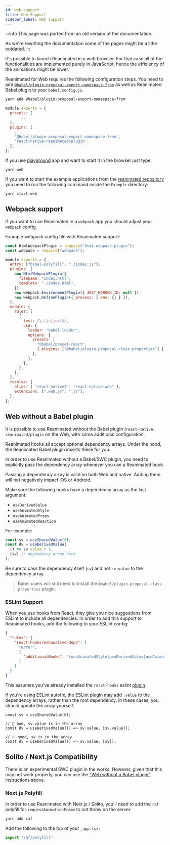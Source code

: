 ```yaml
---
id: web-support
title: Web Support
sidebar_label: Web Support
---
```


:::info
This page was ported from an old version of the documentation.

As we're rewriting the documentation some of the pages might be a little outdated.
:::

It's possible to launch Reanimated in a web browser. For that case all of the functionalities are implemented purely in JavaScript, hence the efficiency of the animations might be lower.

Reanimated for Web requires the following configuration steps. You need to add [`@babel/plugin-proposal-export-namespace-from`](https://babeljs.io/docs/en/babel-plugin-proposal-export-namespace-from) as well as Reanimated Babel plugin to your `babel.config.js`.

```bash
yarn add @babel/plugin-proposal-export-namespace-from
```

```js {5,6}
module.exports = {
  presets: [
      ...
  ],
  plugins: [
    ...
    '@babel/plugin-proposal-export-namespace-from',
    'react-native-reanimated/plugin',
  ],
};
```

If you use
[playground](https://github.com/software-mansion-labs/reanimated-2-playground)
app and want to start it in the browser just type:

```shell
yarn web
```

If you want to start the example applications from the
[reanimated repository](https://github.com/software-mansion/react-native-reanimated)
you need to run the following command inside the `Example` directory:

```shell
yarn start-web
```

## Webpack support

If you want to use Reanimated in a `webpack` app you should adjust your `webpack` config.

Example webpack config file with Reanimated support:

```js {6,14,15,34}
const HtmlWebpackPlugin = require("html-webpack-plugin");
const webpack = require("webpack");

module.exports = {
  entry: ["babel-polyfill", "./index.js"],
  plugins: [
    new HtmlWebpackPlugin({
      filename: "index.html",
      template: "./index.html",
    }),
    new webpack.EnvironmentPlugin({ JEST_WORKER_ID: null }),
    new webpack.DefinePlugin({ process: { env: {} } }),
  ],
  module: {
    rules: [
      {
        test: /\.(js|jsx)$/,
        use: {
          loader: "babel-loader",
          options: {
            presets: [
              "@babel/preset-react",
              { plugins: ["@babel/plugin-proposal-class-properties"] },
            ],
          },
        },
      },
    ],
  },
  resolve: {
    alias: { "react-native$": "react-native-web" },
    extensions: [".web.js", ".js"],
  },
};
```

## Web without a Babel plugin

It is possible to use Reanimated without the Babel plugin (`react-native-reanimated/plugin` on the Web, with some additional configuration.

Reanimated hooks all accept optional dependency arrays. Under the hood, the Reanimated Babel plugin inserts these for you.

In order to use Reanimated without a Babel/SWC plugin, you need to explicitly pass the dependency array whenever you use a Reanimated hook.

Passing a dependency array is valid on both Web and native. Adding them will not negatively impact iOS or Android.

Make sure the following hooks have a dependency array as the last argument:

- `useDerivedValue`
- `useAnimatedStyle`
- `useAnimatedProps`
- `useAnimatedReaction`

For example:

```ts
const sv = useSharedValue(0);
const dv = useDerivedValue(
  () => sv.value + 1,
  [sv] // dependency array here
);
```

Be sure to pass the dependency itself (`sv`) and not `sv.value` to the dependency array.

> Babel users will still need to install the `@babel/plugin-proposal-class-properties` plugin.

### ESLint Support

When you use hooks from React, they give you nice suggestions from ESLint to include all dependencies. In order to add this support to Reanimated hooks, add the following to your ESLint config:

```json
{
  "rules": {
    "react-hooks/exhaustive-deps": [
      "error",
      {
        "additionalHooks": "(useAnimatedStyle|useDerivedValue|useAnimatedProps)"
      }
    ]
  }
}
```

This assumes you've already installed the `react-hooks` eslint [plugin](https://www.npmjs.com/package/eslint-plugin-react-hooks).

If you're using ESLint autofix, the ESLint plugin may add `.value` to the dependency arrays, rather than the root dependency. In these cases, you should update the array yourself.

```tsx
const sv = useSharedValue(0);

// 🚨 bad, sv.value is in the array
const dv = useDerivedValue(() => sv.value, [sv.value]);

// ✅ good, sv is in the array
const dv = useDerivedValue(() => sv.value, [sv]);
```

## Solito / Next.js Compatibility

There is an experimental SWC plugin in the works. However, given that this may not work properly, you can use the ["Web without a Babel plugin"](#web-without-a-babel-plugin) instructions above.

### Next.js Polyfill

In order to use Reanimated with Next.js / Solito, you'll need to add the `raf` polyfill for `requestAnimationFrame` to not throw on the server:

```sh
yarn add raf
```

Add the following to the top of your `_app.tsx`:

```ts
import "raf/polyfill";
```
